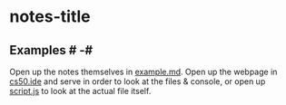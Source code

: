# notes-title
## Examples # -#

Open up the notes themselves in [example.md](). Open up the webpage in [cs50.ide](https://ide.cs50.io/) and serve in order to look at the files & console, or open up [script.js]() to look at the actual file itself.